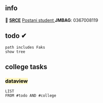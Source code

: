 ## info
💟 [**SRCE**](https://moodle.srce.hr/)
[Postani student ](https://www.notion.so/Postani-student-4a7143c872c6459faf9049b09ed6ef27?pvs=21)
**JMBAG**: 0367008119

## todo ✔
```tasks
path includes Faks
show tree
```

## college tasks

### <mark style="background: #FFF3A3A6;">dataview</mark>
```dataview
LIST
FROM #todo AND #college
```
